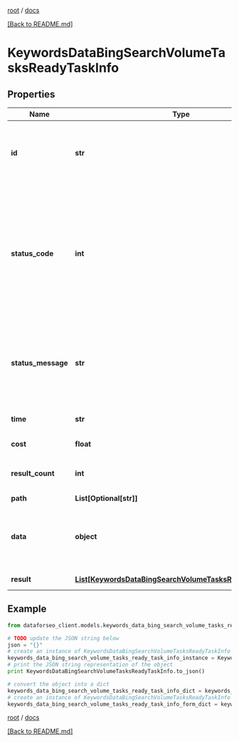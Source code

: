 [root](./../ "root") / [docs](./ "docs")

[[Back to README.md]](./../README.md "[Back to README.md]")

# KeywordsDataBingSearchVolumeTasksReadyTaskInfo

## Properties

Name | Type | Description | Notes
------------ | ------------- | ------------- | -------------
**id** | **str** | task identifier unique task identifier in our system in the UUID format | [optional]
**status_code** | **int** | status code of the task generated by DataForSEO, can be within the following range: 10000-60000 you can find the full list of the response codes here | [optional]
**status_message** | **str** | informational message of the task you can find the full list of general informational messages here | [optional]
**time** | **str** | execution time, seconds | [optional]
**cost** | **float** | total tasks cost, USD | [optional]
**result_count** | **int** | number of elements in the result array | [optional]
**path** | **List[Optional[str]]** | URL path | [optional]
**data** | **object** | contains the same parameters that you specified in the POST request | [optional]
**result** | [**List[KeywordsDataBingSearchVolumeTasksReadyResultInfo]**](KeywordsDataBingSearchVolumeTasksReadyResultInfo.md) | array of results | [optional]

## Example

```python
from dataforseo_client.models.keywords_data_bing_search_volume_tasks_ready_task_info import KeywordsDataBingSearchVolumeTasksReadyTaskInfo

# TODO update the JSON string below
json = "{}"
# create an instance of KeywordsDataBingSearchVolumeTasksReadyTaskInfo from a JSON string
keywords_data_bing_search_volume_tasks_ready_task_info_instance = KeywordsDataBingSearchVolumeTasksReadyTaskInfo.from_json(json)
# print the JSON string representation of the object
print KeywordsDataBingSearchVolumeTasksReadyTaskInfo.to_json()

# convert the object into a dict
keywords_data_bing_search_volume_tasks_ready_task_info_dict = keywords_data_bing_search_volume_tasks_ready_task_info_instance.to_dict()
# create an instance of KeywordsDataBingSearchVolumeTasksReadyTaskInfo from a dict
keywords_data_bing_search_volume_tasks_ready_task_info_form_dict = keywords_data_bing_search_volume_tasks_ready_task_info.from_dict(keywords_data_bing_search_volume_tasks_ready_task_info_dict)
```

  

[root](./../ "root") / [docs](./ "docs")

[[Back to README.md]](./../README.md "[Back to README.md]")